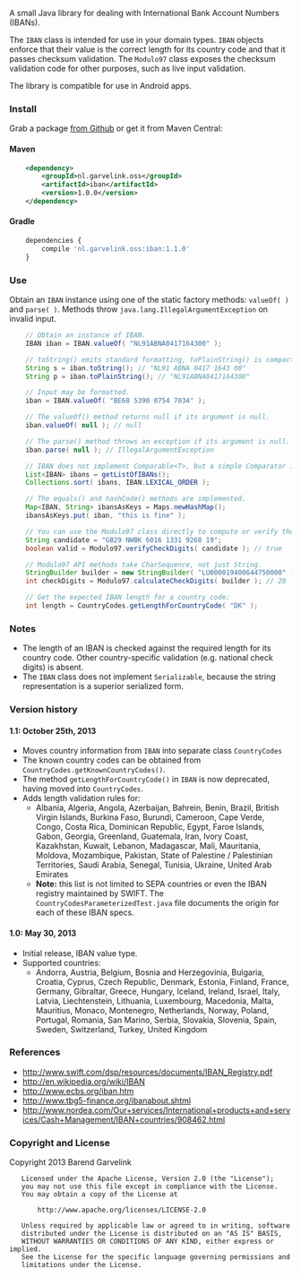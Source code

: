 A small Java library for dealing with International Bank Account Numbers (IBANs).

The `IBAN` class is intended for use in your domain types. `IBAN` objects enforce that their value is the correct length
for its country code and that it passes checksum validation. The `Modulo97` class exposes the checksum validation code
for other purposes, such as live input validation.

The library is compatible for use in Android apps.

### Install

Grab a package [from Github][download] or get it from Maven Central:

#### Maven

```xml
    <dependency>
        <groupId>nl.garvelink.oss</groupId>
        <artifactId>iban</artifactId>
        <version>1.0.0</version>
    </dependency>
```

#### Gradle

```javascript
    dependencies {
        compile 'nl.garvelink.oss:iban:1.1.0'
    }
```

[download]: https://github.com/barend/java-iban/releases

### Use

Obtain an `IBAN` instance using one of the static factory methods: `valueOf( )` and `parse( )`. Methods throw
`java.lang.IllegalArgumentException` on invalid input.

```java
    // Obtain an instance of IBAN.
    IBAN iban = IBAN.valueOf( "NL91ABNA0417164300" );

    // toString() emits standard formatting, toPlainString() is compact.
    String s = iban.toString(); // "NL91 ABNA 0417 1643 00"
    String p = iban.toPlainString(); // "NL91ABNA0417164300"

    // Input may be formatted.
    iban = IBAN.valueOf( "BE68 5390 0754 7034" );

    // The valueOf() method returns null if its argument is null.
    iban.valueOf( null ); // null

    // The parse() method throws an exception if its argument is null.
    iban.parse( null ); // IllegalArgumentException

    // IBAN does not implement Comparable<T>, but a simple Comparator is provided.
    List<IBAN> ibans = getListOfIBANs();
    Collections.sort( ibans, IBAN.LEXICAL_ORDER );

    // The equals() and hashCode() methods are implemented.
    Map<IBAN, String> ibansAsKeys = Maps.newHashMap();
    ibansAsKeys.put( iban, "this is fine" );

    // You can use the Modulo97 class directly to compute or verify the check digits on an input.
    String candidate = "GB29 NWBK 6016 1331 9268 19";
    boolean valid = Modulo97.verifyCheckDigits( candidate ); // true

    // Modulo97 API methods take CharSequence, not just String.
    StringBuilder builder = new StringBuilder( "LU000019400644750000" );
    int checkDigits = Modulo97.calculateCheckDigits( builder ); // 28

    // Get the expected IBAN length for a country code:
    int length = CountryCodes.getLengthForCountryCode( "DK" );
```

### Notes

* The length of an IBAN is checked against the required length for its country code. Other country-specific
  validation (e.g. national check digits) is absent.
* The `IBAN` class does not implement `Serializable`, because the string representation is a superior serialized form.

### Version history

#### 1.1: October 25th, 2013

* Moves country information from `IBAN` into separate class `CountryCodes`
* The known country codes can be obtained from `CountryCodes.getKnownCountryCodes()`.
* The method `getLengthForCountryCode()` in `IBAN` is now deprecated, having moved into `CountryCodes`.
* Adds length validation rules for:
  * Albania, Algeria, Angola, Azerbaijan, Bahrein, Benin, Brazil, British Virgin Islands, Burkina Faso,
    Burundi, Cameroon, Cape Verde, Congo, Costa Rica, Dominican Republic, Egypt, Faroe Islands, Gabon,
    Georgia, Greenland, Guatemala, Iran, Ivory Coast, Kazakhstan, Kuwait, Lebanon, Madagascar, Mali,
    Mauritania, Moldova, Mozambique, Pakistan, State of Palestine / Palestinian Territories, Saudi Arabia,
    Senegal, Tunisia, Ukraine, United Arab Emirates
  * **Note:** this list is not limited to SEPA countries or even the IBAN registry maintained by SWIFT. The
    `CountryCodesParameterizedTest.java` file documents the origin for each of these IBAN specs.

#### 1.0: May 30, 2013

* Initial release, IBAN value type.
* Supported countries:
  * Andorra, Austria, Belgium, Bosnia and Herzegovinia, Bulgaria, Croatia, Cyprus, Czech Republic,
    Denmark, Estonia, Finland, France, Germany, Gibraltar, Greece, Hungary, Iceland, Ireland,
    Israel, Italy, Latvia, Liechtenstein, Lithuania, Luxembourg, Macedonia, Malta, Mauritius, Monaco,
    Montenegro, Netherlands, Norway, Poland, Portugal, Romania, San Marino, Serbia, Slovakia, Slovenia,
    Spain, Sweden, Switzerland, Turkey, United Kingdom

### References

 * http://www.swift.com/dsp/resources/documents/IBAN_Registry.pdf
 * http://en.wikipedia.org/wiki/IBAN
 * http://www.ecbs.org/iban.htm
 * http://www.tbg5-finance.org/ibanabout.shtml
 * http://www.nordea.com/Our+services/International+products+and+services/Cash+Management/IBAN+countries/908462.html

### Copyright and License

Copyright 2013 Barend Garvelink

```none
   Licensed under the Apache License, Version 2.0 (the "License");
   you may not use this file except in compliance with the License.
   You may obtain a copy of the License at

       http://www.apache.org/licenses/LICENSE-2.0

   Unless required by applicable law or agreed to in writing, software
   distributed under the License is distributed on an "AS IS" BASIS,
   WITHOUT WARRANTIES OR CONDITIONS OF ANY KIND, either express or implied.
   See the License for the specific language governing permissions and
   limitations under the License.
```
